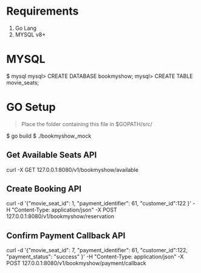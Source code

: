 # Requirements
1) Go Lang 
2) MYSQL v8+ 

# MYSQL
$ mysql 
mysql> CREATE DATABASE bookmyshow; 
mysql> CREATE TABLE movie_seats; 

# GO Setup
> Place the folder containing this file in $GOPATH/src/ 
 
$ go build 
$ ./bookmyshow_mock 

## Get Available Seats API
curl -X GET 127.0.0.1:8080/v1/bookmyshow/available

## Create Booking API
curl -d '{"movie_seat_id": 1, "payment_identifier": 61, "customer_id":122 }' -H "Content-Type: application/json"  -X POST 127.0.0.1:8080/v1/bookmyshow/reservation

## Confirm Payment Callback API
curl -d '{"movie_seat_id": 7, "payment_identifier": 61, "customer_id":122, "payment_status": "success" }' -H "Content-Type: application/json"  -X POST 127.0.0.1:8080/v1/bookmyshow/payment/callback
